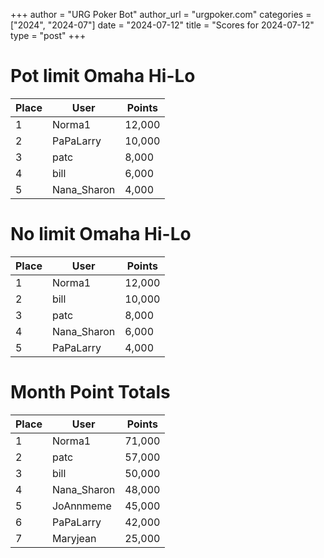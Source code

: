 +++
author = "URG Poker Bot"
author_url = "urgpoker.com"
categories = ["2024", "2024-07"]
date = "2024-07-12"
title = "Scores for 2024-07-12"
type = "post"
+++
# Pot limit Omaha Hi-Lo

| Place | User | Points |
|-------|------|--------|
| 1 | Norma1 | 12,000 |
| 2 | PaPaLarry | 10,000 |
| 3 | patc | 8,000 |
| 4 | bill | 6,000 |
| 5 | Nana_Sharon | 4,000 |

# No limit Omaha Hi-Lo

| Place | User | Points |
|-------|------|--------|
| 1 | Norma1 | 12,000 |
| 2 | bill | 10,000 |
| 3 | patc | 8,000 |
| 4 | Nana_Sharon | 6,000 |
| 5 | PaPaLarry | 4,000 |

# Month Point Totals

| Place | User | Points |
|-------|------|--------|
| 1 | Norma1 | 71,000 |
| 2 | patc | 57,000 |
| 3 | bill | 50,000 |
| 4 | Nana_Sharon | 48,000 |
| 5 | JoAnnmeme | 45,000 |
| 6 | PaPaLarry | 42,000 |
| 7 | Maryjean | 25,000 |
